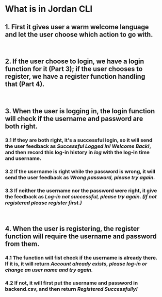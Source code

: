 # What is in Jordan CLI

## 1. First it gives user a warm welcome language and let the user choose which action to go with.

&nbsp;

## 2. If the user choose to login, we have a login function for it (Part 3); if the user chooses to register, we have a register function handling that (Part 4).

&nbsp;

## 3. When the user is logging in, the login function will check if the username and password are both right.

### 3.1 If they are both right, it's a successful login, so it will send the user feedback as **_Successful Logged in! Welcome Back!_**, and then record this log-in history in _log_ with the log-in time and username.

### 3.2 If the username is right while the password is wrong, it will send the user feedback as **_Wrong password, please try again._**

### 3.3 If neither the username nor the password were right, it give the feedback as **_Log-in not successful, please try again. (If not registered please register first.)_**

&nbsp;

## 4. When the user is registering, the register function will require the username and password from them.

### 4.1 The function will fist check if the username is already there. If it is, it will return **_Account already exists, please log-in or change an user name and try again._**

### 4.2 If not, it will first put the username and password in backend.csv, and then return **_Registered Successfully!_**
